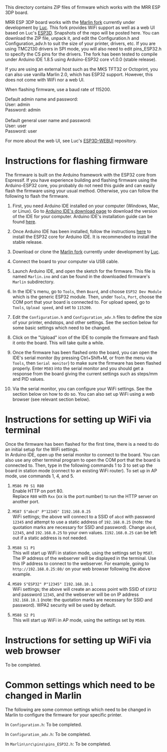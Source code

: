 This directory contains ZIP files of firmware which works with the MRR ESP 3DP board.

MRR ESP 3DP board works with the [Marlin fork](https://github.com/luc-github/Marlin) currently under development by [Luc](https://github.com/luc-github). This fork provides WiFi support as well as a web UI based on Luc's [ESP3D](https://github.com/luc-github/ESP3D). Snapshots of the repo will be posted here. You can download the ZIP file, unpack it, and edit the Configuration.h and Configuration_adv.h to suit the size of your printer, drivers, etc. If you are using TMC2130 drivers in SPI mode, you will also need to edit pins_ESP32.h to specify the CS pins for the drivers. The fork has been tested to compile under Arduino IDE 1.8.5 using Arduino-ESP32 core v1.0.0 (stable release).

If you are using an external host such as the MKS TFT32 or Octoprint, you can also use vanilla Marlin 2.0, which has ESP32 support. However, this does not come with WiFi nor a web UI.

When flashing firmware, use a baud rate of 115200.

Default admin name and password:<br>
User: admin<br>
Password: admin<br>
<br>
Default general user name and password:<br>
User: user<br>
Password: user<br>

For more about the web UI, see Luc's [ESP3D-WEBUI](https://github.com/luc-github/ESP3D-WEBUI) repository.

# Instructions for flashing firmware

The firmware is built on the Arduino framework with the ESP32 core from Espressif. If you have experience building and flashing firmware using the Arduino-ESP32 core, you probably do not need this guide and can easily flash the firmware using your usual method. Otherwise, you can follow the following to flash the firmware.

1. First, you need Arduino IDE installed on your computer (Windows, Mac, or Linux). Go to [Arduino IDE's download page](https://www.arduino.cc/en/main/software) to download the version of the IDE for your computer. Arduino IDE's installation guide can be found [here](https://www.arduino.cc/en/Guide/HomePage).

2. Once Arduino IDE has been installed, follow the instructions [here](https://github.com/espressif/arduino-esp32/blob/master/docs/arduino-ide/boards_manager.md) to install the ESP32 core for Arduino IDE. It is recommended to install the stable release.

3. Download or clone the [Marlin fork](https://github.com/luc-github/Marlin) currently under development by [Luc](https://github.com/luc-github).

4. Connect the board to your computer via USB cable.

5. Launch Arduino IDE, and open the sketch for the firmware. This file is named `Marlin.ino` and can be found in the downloaded firmware's `Marlin` subdirectory.

6. In the IDE's menu, go to `Tools`, then `Board`, and choose `ESP32 Dev Module` which is the generic ESP32 module. Then, under `Tools`, `Port`, choose the COM port that your board is connected to. For upload speed, go to `Tools`, `Upload speed`, and set to `115200`.

7. Edit the `Configuration.h` and `Configuration_adv.h` files to define the size of your printer, endstops, and other settings. See the section below for some basic settings which need to be changed.

8. Click on the "Upload" icon of the IDE to compile the firmware and flash it onto the board. This will take quite a while.

9. Once the firmware has been flashed onto the board, you can open the IDE's serial monitor (by pressing Ctrl+Shift+M, or from the menu via `Tools`, then `Serial monitor`) to make sure the firmware has been flashed properly. Enter `M503` into the serial monitor and you should get a response from the board giving the current settings such as steps/mm and PID values.

10. Via the serial monitor, you can configure your WiFi settings. See the section below on how to do so. You can also set up WiFi using a web browser (see relevant section below).

# Instructions for setting up WiFi via terminal

Once the firmware has been flashed for the first time, there is a need to do an initial setup for the WiFi settings.<br>
In Arduino IDE, open up the serial monitor to connect to the board. You can also use any other terminal program to open the COM port that the board is connected to. Then, type in the following commands 1 to 3 to set up the board in station mode (connect to an existing WiFi router). To set up in AP mode, use commands 1, 4, and 5.

1. `M586 P0 S1 R80`<br>
Enable HTTP on port 80.<br>
Replace `R80` with `Rxx` (xx is the port number) to run the HTTP server on another port.

2. `M587 S"abcd" P"12345" I192.168.0.25`<br>
WiFi settings; the above will connect to a SSID of `abcd` with password `12345` and attempt to use a static address of `192.168.0.25` (note: the quotation marks are necessary for SSID and password). Change `abcd`, `12345`, and `192.168.0.25` to your own values. `I192.168.0.25` can be left out if a static address is not needed.

3. `M588 S1 P1`<br>
This will start up WiFi in station mode, using the settings set by `M587`. The IP address of the webserver will be displayed in the terminal. Use this IP address to connect to the webserver. For example, going to `http://192.168.0.25:80/` on your web browser following the above example.

4. `M589 S"ESP32" P"12345" I192.168.10.1`<br>
WiFi settings; the above will create an access point with SSID of `ESP32` and password `12345`, and the webserver will be on IP address `192.168.10.1` (note: the quotation marks are necessary for SSID and password). WPA2 security will be used by default.

5. `M588 S2 P1`<br>
This will start up WiFi in AP mode, using the settings set by `M589`.

# Instructions for setting up WiFi via web browser

To be completed.

# Common settings which need to be changed in Marlin

The following are some common settings which need to be changed in Marlin to configure the firmware for your specific printer.<br>

In `Configuration.h`:
To be completed.<br>

In `Configuration_adv.h`:
To be completed.<br>

In `Marlin\src\pins\pins_ESP32.h`:
To be completed.<br>
